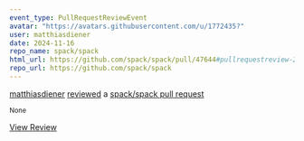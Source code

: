 ```yaml
---
event_type: PullRequestReviewEvent
avatar: "https://avatars.githubusercontent.com/u/1772435?"
user: matthiasdiener
date: 2024-11-16
repo_name: spack/spack
html_url: https://github.com/spack/spack/pull/47644#pullrequestreview-2440826522
repo_url: https://github.com/spack/spack
---
```


<a href='https://github.com/matthiasdiener' target='_blank'>matthiasdiener</a> <a href='https://github.com/spack/spack/pull/47644#pullrequestreview-2440826522' target='_blank'>reviewed</a> a <a href='https://github.com/spack/spack/pull/47644' target='_blank'>spack/spack pull request</a>

<small>None</small>

<a href='https://github.com/spack/spack/pull/47644#pullrequestreview-2440826522' target='_blank'>View Review</a>